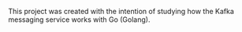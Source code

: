 This project was created with the intention of studying how the Kafka messaging service works with Go (Golang).
